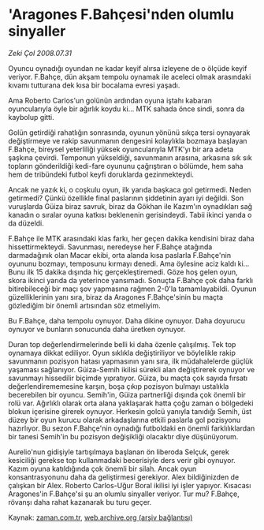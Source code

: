 # 'Aragones F.Bahçesi'nden olumlu sinyaller

*Zeki Çol 2008.07.31*

<tr><td class="metin" colspan="2" style="padding-top: 20px; padding-left: 5px; padding-right: 10px;">Oyuncu oynadığı oyundan ne kadar keyif alırsa izleyene de o ölçüde keyif veriyor. F.Bahçe, dün akşam tempolu oynamak ile aceleci olmak arasındaki kıvamı tutturana dek kısa bir bocalama evresi yaşadı.</td></tr><tr><td class="metin" colspan="2" style="padding-top: 20px; padding-left: 5px; padding-right: 10px;"><p>Ama Roberto Carlos'un golünün ardından oyuna iştahı kabaran oyuncularıyla öyle bir ağırlık koydu ki... MTK sahada önce sindi, sonra da kaybolup gitti. 
<p>Golün getirdiği rahatlığın sonrasında, oyunun yönünü sıkça tersi oynayarak değiştirmeye ve rakip savunmanın dengesini kolaylıkla bozmaya başlayan F.Bahçe, bireysel yeterliliği yüksek oyuncularıyla MTK'yı bir ara adeta şaşkına çevirdi. Temponun yükseldiği, savunmanın arasına, arkasına sık sık topların gönderildiği kedi-fare oyununu çağrıştıran o bölümde, hem saha hem de tribündeki futbol keyfi doruklarda gezinmekteydi.
<p>Ancak ne yazık ki, o coşkulu oyun, ilk yarıda başkaca gol getirmedi. Neden getirmedi? Çünkü özellikle final paslarının şiddetinin ayarı iyi değildi. Son vuruşlarda Güiza biraz savruk, biraz da Gökhan ile Kazım'ın oynadıkları sağ kanadın o sıralar oyuna katkısı beklenenin gerisindeydi. Tabii ikinci yarıda o da düzeldi.
<p>F.Bahçe ile MTK arasındaki klas farkı, her geçen dakika kendisini biraz daha hissettirmekteydi. Savunması, neredeyse her F.Bahçe atağında darmadağınık olan Macar ekibi, orta alanda kısa paslarla F.Bahçe'nin oyununu bozmayı, temposunu kırmayı denedi. Ama öylesine aciz kaldı ki... Bunu ilk 15 dakika dışında hiç gerçekleştiremedi. Göze hoş gelen oyun, skora ikinci yarıda da yeterince yansımadı. Sonuçta F.Bahçe çok daha farklı bitirebileceği bir maçı şov yapmasına rağmen 2-0'la tamamlayabildi. Oyunun güzelliklerinin yanı sıra, biraz da Aragones F.Bahçe'sinin bu maçta gözlediğim bir önemli artısından söz etmeliyim. 
<p>Bu F.Bahçe, daha tempolu oynuyor. Daha dikine oynuyor. Daha doyurucu oynuyor ve bunların sonucunda daha üretken oynuyor.
<p>Duran top değerlendirmelerinde belli ki daha özenle çalışılmış. Tek top oynamaya dikkat ediliyor. Oyun sıklıkla değiştiriliyor ve böylelikle rakip savunmanın pozisyon hatası yapmasının yanı sıra, ilk müdahalelerde güçlük yaşaması sağlanıyor. Güiza-Semih ikilisi sürekli alan değiştirerek oynuyor ve savunmayı hissedilir biçimde yıpratıyor. Güiza, bu maçta çok sayıda fırsatı değerlendirememesine karşın, boşa çıkıp pozisyon bulmayı ustalıkla becerebilen bir oyuncu. Semih'in, Güiza partnerliği dışında çok önemli bir rolü var. Ağırlıklı olarak orta alana yaklaşarak hatta çoğu zaman o bölgedeki blokun içerisine girerek oynuyor. Herkesin golcü yanıyla tanıdığı Semih, üst düzey bir oyun kurucu olarak arkadaşlarına etkili paslarla gol pozisyonu hazırlıyor. Bu sezon F.Bahçe'nin oynadığı futboldaki en önemli farklılıklardan bir tanesi Semih'in bu pozisyon değişikliği olacaktır diye düşünüyorum.
<p>Aurelio'nun gidişiyle tartışılmaya başlanan ön liberoda Selçuk, gerek kesiciliği gerekse top kullanmadaki becerisiyle ders verir gibi oynuyor. Kazım oyuna katıldığında çok önemli bir silah. Ancak oyun konsantrasyonunu daha da geliştirmesi gerekiyor. Alex bildiğinizden de çalışkan bir Alex. Roberto Carlos-Uğur Boral ikilisi iyi işler yapıyor. Kısacası Aragones'in F.Bahçe'si şu an olumlu sinyaller veriyor. Tur mu? F.Bahçe, rövanşı daha rahat kazanarak bu turu geçer.<br/></p></p></p></p></p></p></p></td></tr>

Kaynak: [zaman.com.tr](http://zaman.com.tr/yazar.do?yazino=720631), [web.archive.org (arşiv bağlantısı)](http://web.archive.org/web/20080828205613/http://zaman.com.tr:80/yazar.do?yazino=720631)
